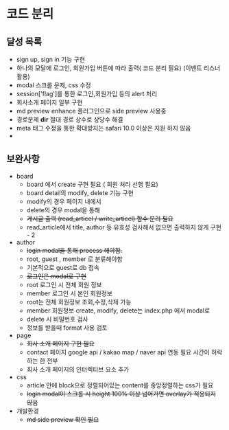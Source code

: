 # 코드 분리

## 달성 목록
- sign up, sign in 기능 구현
- 하나의 모달에 로그인, 회원가입 버튼에 따라 출력( 코드 분리 필요) (이벤트 리스너 활용)
- modal 스크롤 문제, css 수정
- session['flag']를 통한 로그인,회원가입 등의 alert 처리
- 회사소개 페이지 일부 구현
- md preview enhance 플러그인으로 side preview 사용중
- 경로문제 __dir__ 절대 경로 상수로 상당수 해결
- meta 태그 수정을 통한 확대방지는  safari 10.0 이상은 지원 하지 않음
-

##  보완사항
- board
    - board 에서  create 구현 필요 ( 회원 처리 선행 필요)
    - board detail의 modify, delete 기능 구현
    - modify의 경우 페이지 내에서 
    - delete의 경우 modal을 통해
    - ~~게시글 출력 (read_articel / write_articel) 함수 분리 필요~~
    - read_article에서 title, author 등 유효성 검사해서 없으면 출력하지 않게 구현 - 2 
- author
    - ~~login modal을 통해 process 해야함.~~
    - root, guest , member 로 분류해야함
    - 기본적으로 guest로 db 접속
    - ~~로그인은 modal로 구현~~
    - root 로그인 시 전체 회원 정보
    - member 로그인 시 본인 회원정보
    - root는 전체 회원정보 조회,수정,삭제 가능
    - member 회원정보 create, modify, delete는 index.php 에서 modal로  
    - delete 시 비밀번호 검사
    - 정보를 받을때 format 사용 검토
- page 
    - ~~회사 소개 페이지 구현 필요~~
    - contact 페이지 google api / kakao map / naver api 연동 필요 시간이 허락하는 한 전부
    - 회사 소개 페이지의 인터렉티브 요소 추가
- css
    - article 안에 block으로 정렬되어있는 content를 중앙정렬하는 css가 필요
    - ~~login modal이 스크롤 시 height 100% 이상 넘어가면 overlay가 적용되지 않음~~
- 개발환경
    - ~~md side preview 확인 필요~~


